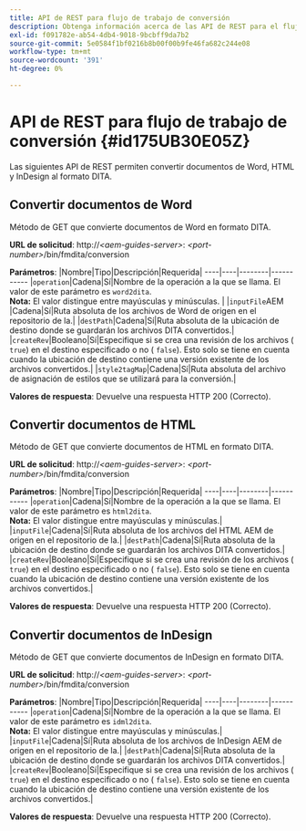 ```yaml
---
title: API de REST para flujo de trabajo de conversión
description: Obtenga información acerca de las API de REST para el flujo de trabajo de conversión
exl-id: f091782e-ab54-4db4-9018-9bcbff9da7b2
source-git-commit: 5e0584f1bf0216b8b00f00b9fe46fa682c244e08
workflow-type: tm+mt
source-wordcount: '391'
ht-degree: 0%

---
```


# API de REST para flujo de trabajo de conversión {#id175UB30E05Z}

Las siguientes API de REST permiten convertir documentos de Word, HTML y InDesign al formato DITA.

## Convertir documentos de Word

Método de GET que convierte documentos de Word en formato DITA.

**URL de solicitud**: http://*&lt;aem-guides-server>*: *&lt;port-number>*/bin/fmdita/conversion

**Parámetros**: |Nombre|Tipo|Descripción|Requerida| ----|----|--------|----------- |``operation``|Cadena|Sí|Nombre de la operación a la que se llama. El valor de este parámetro es ``word2dita``. <br> **Nota:** El valor distingue entre mayúsculas y minúsculas. | |`inputFile`AEM |Cadena|Sí|Ruta absoluta de los archivos de Word de origen en el repositorio de la.| |`destPath`|Cadena|Sí|Ruta absoluta de la ubicación de destino donde se guardarán los archivos DITA convertidos.| |`createRev`|Booleano|Sí|Especifique si se crea una revisión de los archivos \( `true`\) en el destino especificado o no \( `false`\). Esto solo se tiene en cuenta cuando la ubicación de destino contiene una versión existente de los archivos convertidos.| |`style2tagMap`|Cadena|Sí|Ruta absoluta del archivo de asignación de estilos que se utilizará para la conversión.|

**Valores de respuesta**: Devuelve una respuesta HTTP 200 \(Correcto\).

## Convertir documentos de HTML

Método de GET que convierte documentos de HTML en formato DITA.

**URL de solicitud**: http://*&lt;aem-guides-server>*: *&lt;port-number>*/bin/fmdita/conversion

**Parámetros**: |Nombre|Tipo|Descripción|Requerida| ----|----|--------|----------- |`operation`|Cadena|Sí|Nombre de la operación a la que se llama. El valor de este parámetro es ``html2dita``. <br> **Nota:** El valor distingue entre mayúsculas y minúsculas.| |`inputFile`|Cadena|Sí|Ruta absoluta de los archivos del HTML AEM de origen en el repositorio de la.| |`destPath`|Cadena|Sí|Ruta absoluta de la ubicación de destino donde se guardarán los archivos DITA convertidos.| |`createRev`|Booleano|Sí|Especifique si se crea una revisión de los archivos \( `true`\) en el destino especificado o no \( `false`\). Esto solo se tiene en cuenta cuando la ubicación de destino contiene una versión existente de los archivos convertidos.|

**Valores de respuesta**: Devuelve una respuesta HTTP 200 \(Correcto\).

## Convertir documentos de InDesign

Método de GET que convierte documentos de InDesign en formato DITA.

**URL de solicitud**: http://*&lt;aem-guides-server>*: *&lt;port-number>*/bin/fmdita/conversion

**Parámetros**: |Nombre|Tipo|Descripción|Requerida| ----|----|--------|----------- |``operation``|Cadena|Sí|Nombre de la operación a la que se llama. El valor de este parámetro es ``idml2dita``. <br> **Nota:** El valor distingue entre mayúsculas y minúsculas.| |`inputFile`|Cadena|Sí|Ruta absoluta de los archivos de InDesign AEM de origen en el repositorio de la.| |`destPath`|Cadena|Sí|Ruta absoluta de la ubicación de destino donde se guardarán los archivos DITA convertidos.| |`createRev`|Booleano|Sí|Especifique si se crea una revisión de los archivos \( `true`\) en el destino especificado o no \( `false`\). Esto solo se tiene en cuenta cuando la ubicación de destino contiene una versión existente de los archivos convertidos.|

**Valores de respuesta**: Devuelve una respuesta HTTP 200 \(Correcto\).
